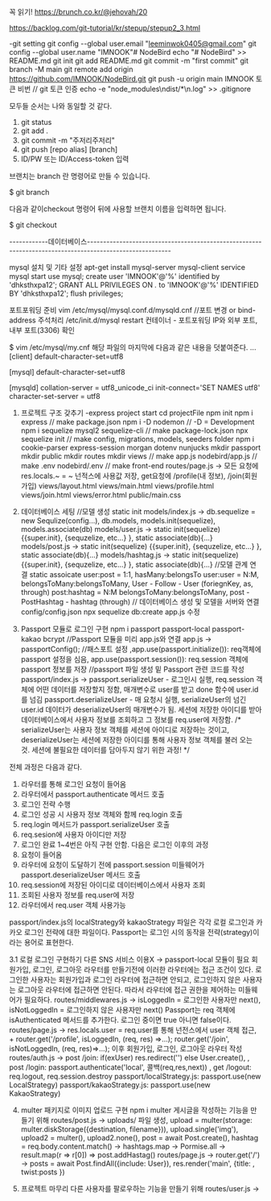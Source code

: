 꼭 읽기!
https://brunch.co.kr/@jehovah/20

https://backlog.com/git-tutorial/kr/stepup/stepup2_3.html

-git setting
git config --global user.email "leeminwok0405@gmail.com"
git config --global user.name "IMNOOK"# NodeBird
echo "# NodeBird" >> README.md
git init
git add README.md
git commit -m "first commit"
git branch -M main
git remote add origin https://github.com/IMNOOK/NodeBird.git
git push -u origin main
IMNOOK
토큰 비번
// git 토큰 인증
echo -e "node_modules\ndist/*\n.log" >> .gitignore

모두들 순서는 나와 동일할 것 같다.
1. git status
2. git add .
3. git commit -m "주저리주저리"
4. git push [repo alias] [branch]
5. ID/PW 또는 ID/Access-token 입력

브랜치는 branch 란 명령어로 만들 수 있습니다.

$ git branch <branchname>

다음과 같이checkout 명령어 뒤에 사용할 브랜치 이름을 입력하면 됩니다.

$ git checkout <branch>

------------데이터베이스--------------------------------------------------------------------------------------------------------

mysql 설치 및 기타 설정 
apt-get install mysql-server mysql-client 
service mysql start
use mysql; 
create user 'IMNOOK'@'%' identified by 'dhksthxpa12';
GRANT ALL PRIVILEGES ON *.* to 'IMNOOK'@'%' IDENTIFIED BY 'dhksthxpa12'; 
flush privileges;

포트포워딩 준비 
vim /etc/mysql/mysql.conf.d/mysqld.cnf //포트 변경 or bind-address 주석처리 
/etc/init.d/mysql restart 
컨테이너 - 포트포워딩 IP와 외부 포트, 내부 포트(3306) 확인

$ vim /etc/mysql/my.cnf
해당 파일의 마지막에 다음과 같은 내용을 덧붙여준다.
...
[client]
default-character-set=utf8

[mysql]
default-character-set=utf8

[mysqld]
collation-server = utf8_unicode_ci
init-connect='SET NAMES utf8'
character-set-server = utf8

1. 프로젝트 구조 갖추기
-express project start
cd projectFile
npm init
npm i express // make package.json
npm i -D nodemon // -D = Development
npm i sequelize mysql2 sequelize-cli // make package-lock.json
npx sequelize init // make config, migrations, models, seeders folder
npm i cookie-parser express-session morgan dotenv nunjucks
mkdir passport
mkdir public
mkdir routes
mkdir views
// make app.js
nodebird/app.js
// make .env
nodebird/.env
// make front-end
routes/page.js -> 모든 요청에 res.locals.~ = ~ 넌적스에 사용값 저장, get요청에 /profile(내 정보), /join(회원가입)
views/layout.html
views/main.html
views/profile.html
views/join.html
views/error.html
public/main.css

2. 데이터베이스 세팅
//모델 생성 static init
models/index.js -> db.sequelize = new Sequlize(config...), db.models, models.init(sequelize), models.associate(db)
models/user.js -> static init(sequelize) {{super.init}, {sequzelize, etc...} }, static associate(db){...}
models/post.js -> static init(sequelize) {{super.init}, {sequzelize, etc...} }, static associate(db){...}
models/hashtag.js -> static init(sequelize) {{super.init}, {sequzelize, etc...} }, static associate(db){...}
//모델 관계 연결 static assoicate
user:post = 1:1, hasMany:belongsTo
user:user = N:M, belongsToMany:belongsToMany, User - Follow - User (foriegnKey, as, through)
post:hashtag = N:M belongsToMany:belongsToMany, post - PostHashtag - hashtag (through)
// 데이터베이스 생성 및 모델을 서버와 연결
config/config.json
npx sequelize db:create
app.js 수정

3. Passport 모듈로 로그인 구현
npm i passport passport-local passport-kakao bcrypt
//Passport 모듈을 미리 app.js와 연결
app.js -> passportConfig(); //패스포트 설정 ,app.use(passport.initialize()): req객체에 passport 설정을 심음, app.use(passport.session()): req.session 객체에 passport 정보를 저장
//passport 파일 생성 밑 Passport 관련 코드를 작성
passport/index.js ->
	passport.serializeUser - 로그인시 실행, req.session 객체에 어떤 데이터를 저장할지 정함, 매개변수로 user를 받고 done 함수에 user.id를 넘김
	passport.deserializeUser - 매 요청시 실행, serializeUser의 넘긴 user.id 데이터가 deserializeUser의 매개변수가 됨. 세션에 저장한 아이디를 받아 데이터베이스에서 사용자 정보를 조회하고 그 정보를 req.user에 저장함.
/*
serializeUser는 사용자 정보 객체를 세션에 아이디로 저장하는 것이고,
deserializeUser는 세션에 저장한 아이디를 통해 사용자 정보 객체를 불러 오는 것.
세션에 불필요한 데이터를 담아두지 않기 위한 과정!
*/

전체 과정은 다음과 같다.
1. 라우터를 통해 로그인 요청이 들어옴
2. 라우터에서 passport.authenticate 메서드 호출
3. 로그인 전략 수행
4. 로그인 성공 시 사용자 정보 객체와 함께 req.login 호출
5. req.login 메서드가 passport.serializeUser 호출
6. req.sesion에 사용자 아이디만 저장
7. 로그인 완료
1~4번은 아직 구현 안함.
다음은 로그인 이후의 과정
1. 요청이 들어옴
2. 라우터에 요청이 도달하기 전에 passport.session 미들웨어가 passport.deserializeUser 메서드 호출
3. req.session에 저장된 아이디로 데이터베이스에서 사용자 조회
4. 조회된 사용자 정보를 req.user에 저장
5. 라우터에서 req.user 객체 사용가능

passport/index.js의 localStrategy와 kakaoStrategy 파일은 각각 로컬  로그인과 카카오 로그인 전략에 대한 파일이다.
Passport는 로그인 시의 동작을 전략(strategy)이라는 용어로 표현한다.

3.1 로컬 로그인 구현하기
다른 SNS 서비스 이용X -> passport-local 모듈이 필요
회원가입, 로그인, 로그아웃 라우터를 만들기전에 이러한 라우터에는 접근 조건이 있다.
로그인한 사용자는 회원가입과 로그인 라우터에 접근하면 안되고, 로그인하지 않은 사용자는 로그아웃 라우터에 접근하면 안된다.
따라서 라우터에 접근 권한을 제어하는 미들웨어가 필요하다.
routes/middlewares.js -> isLoggedIn = 로그인한 사용자만 next(), isNotLoggedIn = 로그인하지 않은 사용자만 next()
Passport는 req 객체에 isAuthenticated 메서드를 추가한다. 로그인 중이면 true 아니면 false이다.
routes/page.js -> res.locals.user = req.user를 통해 넌전스에서 user 객체 접근, + router.get('/profile', isLoggedIn, (req, res) =>...); router.get('/join', isNotLoggedIn, (req, res)=>...);
이후 회원가입, 로그인, 로그아웃 라우터 작성
routes/auth.js -> post /join: if(exUser) res.redirect('') else User.create(), , post /login: passport.authenticate('local', 콜백(req,res,next)) , get /logout: req.logout, req.session.destroy 
passport/localStrategy.js: passport.use(new LocalStrategy)
passport/kakaoStrategy.js: passport.use(new KakaoStrategy)

4. multer 패키지로 이미지 업로드 구현
npm i multer
게시글을 작성하는 기능을 만들기 위해
routes/post.js ->
uploads/ 파일 생성, upload = multer(storage: multer.diskStorage({destination, filename})), upload.single('img'), 
upload2 = multer(), upload2.none(), post = await Post.create(), hashtag = req.body.content.match() -> hashtags.map -> Pormise.all -> result.map(r => r[0]) => post.addHastag()
routes/page.js -> router.get('/') -> posts = await Post.findAll({include: User}), res.render('main', {title: , twist:posts })

5. 프로젝트 마무리
다른 사용자를 팔로우하는 기능을 만들기 위해
routes/user.js ->